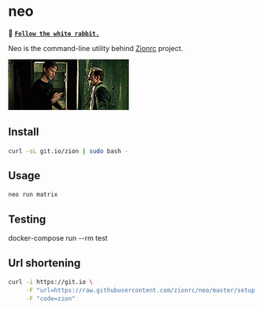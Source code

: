 # neo

🐇 **[`Follow the white rabbit.`](https://dev.to/francescobianco/matrix-public-task-runner-1ek2)**

Neo is the command-line utility behind [Zionrc](https://zionrc.github.io) project.

![neo](neo.gif)

## Install

```bash
curl -sL git.io/zion | sudo bash -
```

## Usage

```bash
neo run matrix
```

## Testing

docker-compose run --rm test

## Url shortening

```bash
curl -i https://git.io \
     -F "url=https://raw.githubusercontent.com/zionrc/neo/master/setup.sh" \
     -F "code=zion"
```
